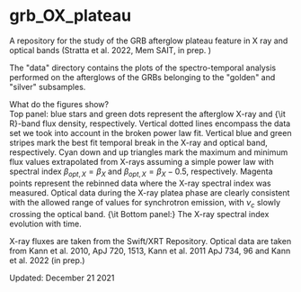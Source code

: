 # grb_OX_plateau
A repository for the study of the GRB afterglow plateau feature in X ray and optical bands (Stratta et al. 2022, Mem SAIT, in prep. )

The "data" directory contains the plots of the spectro-temporal analysis performed on the afterglows of the GRBs belonging to the "golden" and "silver" subsamples.

What do the figures show?  
Top panel: blue stars and green dots represent the afterglow X-ray and {\it R}-band flux density, respectively. Vertical dotted lines encompass the data set we took into account in the broken power law fit. Vertical blue and green stripes mark the best fit temporal break in the X-ray and optical band, respectively. Cyan down and up triangles mark the maximum and minimum flux values extrapolated from X-rays assuming a simple power law with spectral index $\beta_{opt,X}=\beta_X$ and $\beta_{opt,X}=\beta_X-0.5$, respectively. Magenta points represent the rebinned data where the X-ray spectral index was measured. Optical data during the X-ray platea phase are clearly consistent with the allowed range of values for synchrotron emission, with $\nu_c$ slowly crossing the optical band. {\it Bottom panel:} The X-ray spectral index evolution with time.


X-ray fluxes are taken from the Swift/XRT Repository.
Optical data are taken from Kann et al. 2010, ApJ 720, 1513, Kann et al. 2011 ApJ 734, 96 and Kann et al. 2022 (in prep.)

Updated: December 21 2021

